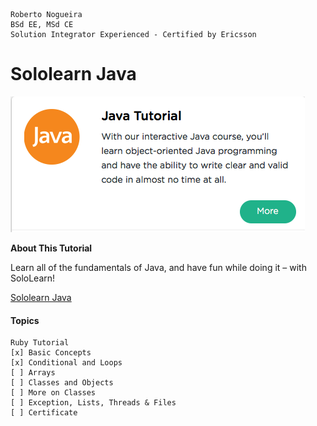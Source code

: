 ```
Roberto Nogueira  
BSd EE, MSd CE
Solution Integrator Experienced - Certified by Ericsson
```
# Sololearn Java

![ebook cover](images/sololearn-java.png)

**About This Tutorial**

Learn all of the fundamentals of Java, and have fun while doing it – with SoloLearn!

[Sololearn Java](https://www.sololearn.com/Course/Java/)

#### Topics
```
Ruby Tutorial
[x] Basic Concepts
[x] Conditional and Loops
[ ] Arrays
[ ] Classes and Objects
[ ] More on Classes
[ ] Exception, Lists, Threads & Files
[ ] Certificate
```

